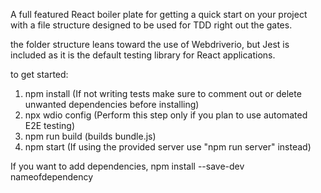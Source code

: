 A full featured React boiler plate for getting a quick start on your project
with a file structure designed to be used for TDD right out the gates.

the folder structure leans toward the use of Webdriverio, but Jest is
included as it is the default testing library for React applications.

to get started:

1. npm install (If not writing tests make sure to comment out or delete unwanted dependencies before installing)
2. npx wdio config (Perform this step only if you plan to use automated E2E testing)
3. npm run build (builds bundle.js)
4. npm start (If using the provided server use "npm run server" instead)

If you want to add dependencies, npm install --save-dev nameofdependency